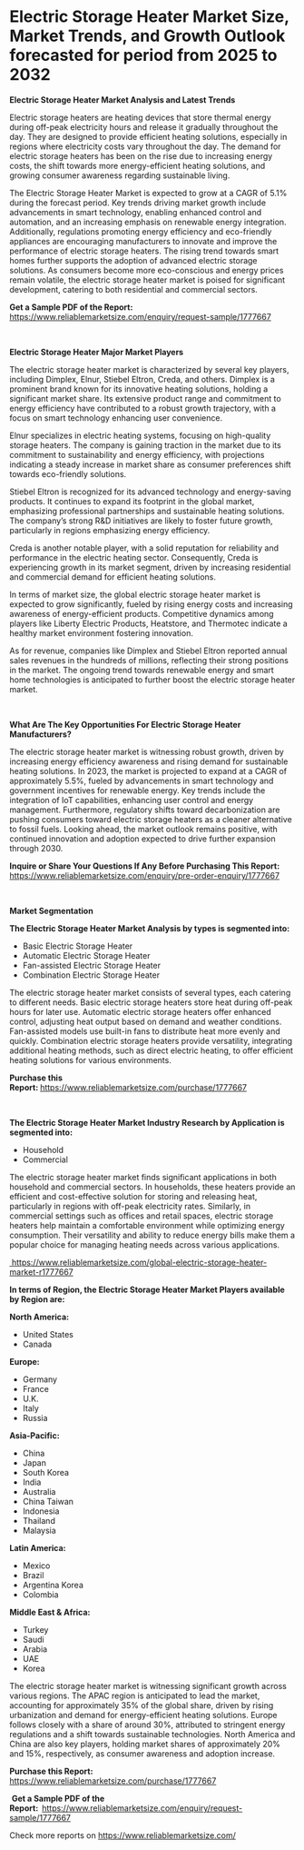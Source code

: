 <p><h1>Electric Storage Heater Market Size, Market Trends, and Growth Outlook forecasted for period from 2025 to 2032</h1></p><p><strong>Electric Storage Heater Market Analysis and Latest Trends</strong></p>
<p><p>Electric storage heaters are heating devices that store thermal energy during off-peak electricity hours and release it gradually throughout the day. They are designed to provide efficient heating solutions, especially in regions where electricity costs vary throughout the day. The demand for electric storage heaters has been on the rise due to increasing energy costs, the shift towards more energy-efficient heating solutions, and growing consumer awareness regarding sustainable living.</p><p>The Electric Storage Heater Market is expected to grow at a CAGR of 5.1% during the forecast period. Key trends driving market growth include advancements in smart technology, enabling enhanced control and automation, and an increasing emphasis on renewable energy integration. Additionally, regulations promoting energy efficiency and eco-friendly appliances are encouraging manufacturers to innovate and improve the performance of electric storage heaters. The rising trend towards smart homes further supports the adoption of advanced electric storage solutions. As consumers become more eco-conscious and energy prices remain volatile, the electric storage heater market is poised for significant development, catering to both residential and commercial sectors.</p></p>
<p><strong>Get a Sample PDF of the Report:&nbsp;</strong> <a href="https://www.reliablemarketsize.com/enquiry/request-sample/1777667?utm_campaign=1131&utm_medium=2&utm_source=Github&utm_content=ia&utm_term=09042025&utm_id=electric-storage-heater">https://www.reliablemarketsize.com/enquiry/request-sample/1777667</a></p>
<p>&nbsp;</p>
<p><strong>Electric Storage Heater Major Market Players</strong></p>
<p><p>The electric storage heater market is characterized by several key players, including Dimplex, Elnur, Stiebel Eltron, Creda, and others. Dimplex is a prominent brand known for its innovative heating solutions, holding a significant market share. Its extensive product range and commitment to energy efficiency have contributed to a robust growth trajectory, with a focus on smart technology enhancing user convenience.</p><p>Elnur specializes in electric heating systems, focusing on high-quality storage heaters. The company is gaining traction in the market due to its commitment to sustainability and energy efficiency, with projections indicating a steady increase in market share as consumer preferences shift towards eco-friendly solutions.</p><p>Stiebel Eltron is recognized for its advanced technology and energy-saving products. It continues to expand its footprint in the global market, emphasizing professional partnerships and sustainable heating solutions. The company’s strong R&D initiatives are likely to foster future growth, particularly in regions emphasizing energy efficiency.</p><p>Creda is another notable player, with a solid reputation for reliability and performance in the electric heating sector. Consequently, Creda is experiencing growth in its market segment, driven by increasing residential and commercial demand for efficient heating solutions.</p><p>In terms of market size, the global electric storage heater market is expected to grow significantly, fueled by rising energy costs and increasing awareness of energy-efficient products. Competitive dynamics among players like Liberty Electric Products, Heatstore, and Thermotec indicate a healthy market environment fostering innovation.</p><p>As for revenue, companies like Dimplex and Stiebel Eltron reported annual sales revenues in the hundreds of millions, reflecting their strong positions in the market. The ongoing trend towards renewable energy and smart home technologies is anticipated to further boost the electric storage heater market.</p></p>
<p>&nbsp;</p>
<p><strong>What Are The Key Opportunities For Electric Storage Heater Manufacturers?</strong></p>
<p><p>The electric storage heater market is witnessing robust growth, driven by increasing energy efficiency awareness and rising demand for sustainable heating solutions. In 2023, the market is projected to expand at a CAGR of approximately 5.5%, fueled by advancements in smart technology and government incentives for renewable energy. Key trends include the integration of IoT capabilities, enhancing user control and energy management. Furthermore, regulatory shifts toward decarbonization are pushing consumers toward electric storage heaters as a cleaner alternative to fossil fuels. Looking ahead, the market outlook remains positive, with continued innovation and adoption expected to drive further expansion through 2030.</p></p>
<p><strong>Inquire or Share Your Questions If Any Before Purchasing This Report:</strong> <a href="https://www.reliablemarketsize.com/enquiry/pre-order-enquiry/1777667?utm_campaign=1131&utm_medium=2&utm_source=Github&utm_content=ia&utm_term=09042025&utm_id=electric-storage-heater">https://www.reliablemarketsize.com/enquiry/pre-order-enquiry/1777667</a></p>
<p>&nbsp;</p>
<p><strong>Market Segmentation</strong></p>
<p><strong>The Electric Storage Heater Market Analysis by types is segmented into:</strong></p>
<p><ul><li>Basic Electric Storage Heater</li><li>Automatic Electric Storage Heater</li><li>Fan-assisted Electric Storage Heater</li><li>Combination Electric Storage Heater</li></ul></p>
<p><p>The electric storage heater market consists of several types, each catering to different needs. Basic electric storage heaters store heat during off-peak hours for later use. Automatic electric storage heaters offer enhanced control, adjusting heat output based on demand and weather conditions. Fan-assisted models use built-in fans to distribute heat more evenly and quickly. Combination electric storage heaters provide versatility, integrating additional heating methods, such as direct electric heating, to offer efficient heating solutions for various environments.</p></p>
<p><strong>Purchase this Report:&nbsp;</strong><a href="https://www.reliablemarketsize.com/purchase/1777667?utm_campaign=1131&utm_medium=2&utm_source=Github&utm_content=ia&utm_term=09042025&utm_id=electric-storage-heater">https://www.reliablemarketsize.com/purchase/1777667</a></p>
<p>&nbsp;</p>
<p><strong>The Electric Storage Heater Market Industry Research by Application is segmented into:</strong></p>
<p><ul><li>Household</li><li>Commercial</li></ul></p>
<p><p>The electric storage heater market finds significant applications in both household and commercial sectors. In households, these heaters provide an efficient and cost-effective solution for storing and releasing heat, particularly in regions with off-peak electricity rates. Similarly, in commercial settings such as offices and retail spaces, electric storage heaters help maintain a comfortable environment while optimizing energy consumption. Their versatility and ability to reduce energy bills make them a popular choice for managing heating needs across various applications.</p></p>
<p><a href="https://www.reliablemarketsize.com/global-electric-storage-heater-market-r1777667?utm_campaign=1131&utm_medium=2&utm_source=Github&utm_content=ia&utm_term=09042025&utm_id=electric-storage-heater">&nbsp;https://www.reliablemarketsize.com/global-electric-storage-heater-market-r1777667</a></p>
<p><strong>In terms of Region, the Electric Storage Heater Market Players available by Region are:</strong></p>
<p>
    <p> <strong> North America: </strong>
        <ul>
            <li>United States</li>
            <li>Canada</li>
        </ul>
        </p> 
    <p> <strong> Europe: </strong>
        <ul>
            <li>Germany</li>
            <li>France</li>
            <li>U.K.</li>
            <li>Italy</li>
            <li>Russia</li>
        </ul>
        </p> 
    <p> <strong> Asia-Pacific: </strong>
        <ul>
            <li>China</li>
            <li>Japan</li>
            <li>South Korea</li>
            <li>India</li>
            <li>Australia</li>
            <li>China Taiwan</li>
            <li>Indonesia</li>
            <li>Thailand</li>
            <li>Malaysia</li>
        </ul>
        </p> 
    <p> <strong> Latin America: </strong>
        <ul>
            <li>Mexico</li>
            <li>Brazil</li>
            <li>Argentina Korea</li>
            <li>Colombia</li>
        </ul>
        </p> 
    <p> <strong> Middle East & Africa: </strong>
        <ul>
            <li>Turkey</li>
            <li>Saudi</li>
            <li>Arabia</li>
            <li>UAE</li>
            <li>Korea</li>
        </ul>
    </p>
    </p>
<p><p>The electric storage heater market is witnessing significant growth across various regions. The APAC region is anticipated to lead the market, accounting for approximately 35% of the global share, driven by rising urbanization and demand for energy-efficient heating solutions. Europe follows closely with a share of around 30%, attributed to stringent energy regulations and a shift towards sustainable technologies. North America and China are also key players, holding market shares of approximately 20% and 15%, respectively, as consumer awareness and adoption increase.</p></p>
<p><strong>Purchase this Report: </strong><a href="https://www.reliablemarketsize.com/purchase/1777667?utm_campaign=1131&utm_medium=2&utm_source=Github&utm_content=ia&utm_term=09042025&utm_id=electric-storage-heater">https://www.reliablemarketsize.com/purchase/1777667</a></p>
<p>&nbsp;<strong>Get a Sample PDF of the Report:&nbsp;&nbsp;</strong><a href="https://www.reliablemarketsize.com/enquiry/request-sample/1777667?utm_campaign=1131&utm_medium=2&utm_source=Github&utm_content=ia&utm_term=09042025&utm_id=electric-storage-heater">https://www.reliablemarketsize.com/enquiry/request-sample/1777667</a></p>
<p><strong></strong></p>
<p>Check more reports on <a href="https://www.reliablemarketsize.com/?utm_campaign=1131&utm_medium=2&utm_source=Github&utm_content=ia&utm_term=09042025&utm_id=electric-storage-heater">https://www.reliablemarketsize.com/</a></p>